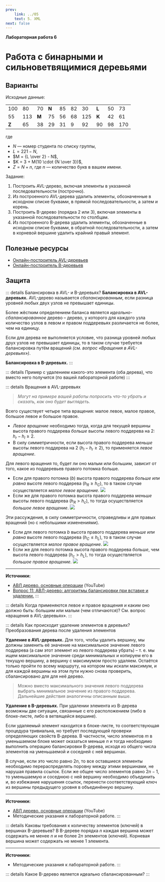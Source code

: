 ```yaml
---
prev:
    link: ../05
    text: 5. XML
next: false
---
```


**Лабораторная работа 6**

# Работа с бинарными и сильноветвящимися деревьями

## Варианты

<!--<input placeholder="Введите номер варианта" type="number" min="1" max="50" step="1">-->

Исходные данные:

<table>
    <tbody>
        <tr>
            <td>100</td>
            <td>80</td>
            <td>70</td>
            <td><b>N</b></td>
            <td>85</td>
            <td>82</td>
            <td>30</td>
            <td><b>L</b></td>
            <td>50</td>
            <td>73</td>
        </tr>
        <tr>
            <td>55</td>
            <td>113</td>
            <td><b>M</b></td>
            <td>75</td>
            <td>56</td>
            <td>68</td>
            <td>125</td>
            <td><b>K</b></td>
            <td>42</td>
            <td>61</td>
        </tr>
        <tr>
            <td><b>Z</b></td>
            <td>65</td>
            <td>38</td>
            <td>29</td>
            <td>31</td>
            <td>9</td>
            <td>92</td>
            <td>90</td>
            <td>98</td>
            <td>170</td>
        </tr>
    </tbody>
</table>

где
* $N$ — номер студента по списку группы,
* $L = 221 - N$,
* $M = {L \over 2} - N$,
* $K = 3 + M(10 \cdot {N \over 3})$,
* $Z = N + n$, где $n$ — количество букв в вашем имени.

Задание:
1. Построить AVL-дерево, включая элементы в указанной последовательности (построчно).
2. Из построенного AVL-дерева удалить элементы, обозначенные в исходном списке буквами, в прямой последовательности, а затем и корень.
3. Построить B-дерево (порядка 2 или 3), включая элементы в указанной последовательности по столбцам.
4. Из построенного B-дерева удалить элементы, обозначенные в исходном списке буквами, в обратной последовательности, а затем в корневой вершине удалить крайний правый элемент.

## Полезные ресурсы
* [Онлайн-построитель AVL-деревьев](https://www.cs.usfca.edu/~galles/visualization/AVLtree.html)
* [Онлайн-построитель B-деревьев](https://www.cs.usfca.edu/~galles/visualization/BTree.html)

## Защита

::: details Балансировка в AVL- и B-деревьях?
**Балансировка в AVL-деревьях.** AVL-дерево называется *сбалансированным*, если разница уровней любых двух узлов не превышает единицы.

Более жёстким определением баланса является *идеально-сбалансированное* дерево – дерево, у которого для каждого узла количество узлов в левом и правом поддеревьях различается не более, чем на единицу.

Если для дерева не выполняется условие, что разница уровней любых друх узлов не превышает единицы, то в таком случае требуется балансировка путём вращений *(см. вопрос «Вращения в AVL-деревьях»)*.

**Балансировка в B-деревьях.**
:::

::: details Пример с удалением какого-это элемента (оба дерева), что вместо него получится (по вашей лабораторной работе)
:::

::: details Вращения в AVL-деревьях
> *Могут на примере вашей работы попросить что-то убрать и сказать, как оно будет выглядеть.*

Всего существует четыре типа вращения: малое левое, малое правое, большое левое и большое правое.

* *Левое вращение* необходимо тогда, когда для текущей вершины высота правого поддерева *больше* высоты левого поддерева на 2: $h_r - h_l \ge 2$.
* В силу симметричности, если высота правого поддерева *меньше* высоты левого поддерева на 2 ($h_l - h_r \ge 2$), то применяется *левое вращение*.

Для левого вращения то, будет ли оно малым или большим, зависит от того, какое из поддеревьев правого потомка больше.
* Если для правого потомка ($b$) высота правого поддерева *больше или равна* высоте левого поддерева ($h_R \ge h_C$), то в таком случае осуществляется *малое левое вращение*.
  ![](/media/images/db_6_01.gif)
* Если же для правого потомка высота правого поддерева *меньше* высоты левого поддерева ($h_R > h_c$), то тогда осуществляется *большое левое вращение*.
  ![](/media/images/db_6_03.gif)

Эти рассуждения, в силу симметричности, справедливы и для правых вращений (но с небольшими изменениями).

* Если для левого потомка $b$ высота правого поддерева *меньше или равна* высоте левого поддерева ($h_C \le h_L$), то в таком случае осуществляется *малое правое вращение*.
  ![](/media/images/db_6_02.gif)
* Если же для левого потомка высота правого поддерева *больше*, чем высота левого поддерева ($h_c \gt h_L$), то тогда осуществляется *большое правое вращение*.
  ![](/media/images/db_6_04.gif)

---

**Источники:**
* [АВЛ дерево. основные операции](https://www.youtube.com/watch?v=4qJVFQ-LK7A) (YouTube)
* [Вопрос 11: АВЛ-дерево: алгоритмы балансировки при вставке и удалении.](https://fkti5301.github.io/exam_tickets_aisd_2017_kolinko/tickets/11.html)
:::

::: details Когда применяются левое и правое вращения и каким оно должно быть: большим или малым (чем отличаются)?
См. вопрос «вращения в AVL-деревьях».
:::

::: details Как происходит удаление элементов в деревьях? Преобразования дерева после удаления элементов

**Удаление в AVL-деревьях.** Для того, чтобы удалить вершину, мы должны заменить её значение на максимальное значение левого поддерева (а сам этот элемент из левого поддерева убрать) – т. е. мы ищем максимальное значение среди минимальных и копируем его в текущую вершину, а вершину с максимумом просто удаляем. Остаётся только пройти по всему маршруту, на котором мы искали максимум, и для каждой вершины на этом пути нужно снова проверить, сбалансировано для для неё дерево.

> Можно вместо максимального значения левого поддерева выбрать минимальное значение из правого поддерева. Дальнейшие действия аналогичны описанным выше.

**Удаление в B-деревьях.** При удалении элемента из В-дерева возможны две ситуации, связанные с его расположением (либо в блоке-листе, либо в ветвящейся вершине).

Если удаляемый элемент находится в блоке-листе, то соответствующая процедура тривиальна, но требует последующей проверки определяющих свойств В-дерева. В частности, число элементов $m$ в уменьшаемом блоке может оказаться меньше $n$ и тогда необходимо выполнить операцию балансировки B-дерева, исходя из общего числа элементов на уменьшаемой и соседней с ней вершинах.

В случае, если это число равно $2n$, то все оставшиеся элементы необходимо перераспределять поровну между этими вершинами, не нарушая правила ссылок. Если же общее число элементов равно $2n-1$, то уменьшаемую и соседнюю с ней вершину необходимо объединить и, во избежание нарушения ссылок, перенести соответствующий ключ из вершины предыдущего уровня в объединённую вершину.

---

**Источники:**
* [АВЛ дерево. основные операции](https://www.youtube.com/watch?v=4qJVFQ-LK7A) (YouTube)
* Методические указания к лабораторной работе.
:::

::: details Каковы требования к количеству элементов (ключей) в вершинах B-деревьев?
В B-дереве порядка $n$ каждая вершина может содержать не менее $n$ и не более $2n$ элементов (ключей). Корневая вершина может содержать не менее 1 элемента.

---
**Источники:**
* Методические указания к лабораторной работе.
:::

::: details Какое B-дерево является идеально сбалансированным?
:::